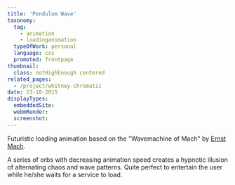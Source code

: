 ```yaml
---
title: 'Pendulum Wave'
taxonomy:
  tag:
    - animation
    - loadinganimation
  typeOfWork: personal
  language: css
  promoted: frontpage
thumbnail:
  class: notHighEnough centered
related_pages:
  - /project/whitney-chromatic
date: 23-10-2015
displayTypes:
  embeddedSite:
  webmRender:
  screenshot:
---
```

Futuristic loading animation based on the "Wavemachine of Mach" by [Ernst Mach](https://en.wikipedia.org/wiki/Ernst_Mach).

A series of orbs with decreasing animation speed creates a hypnotic illusion of alternating chaos and wave patterns.
Quite perfect to entertain the user while he/she waits for a service to load.
